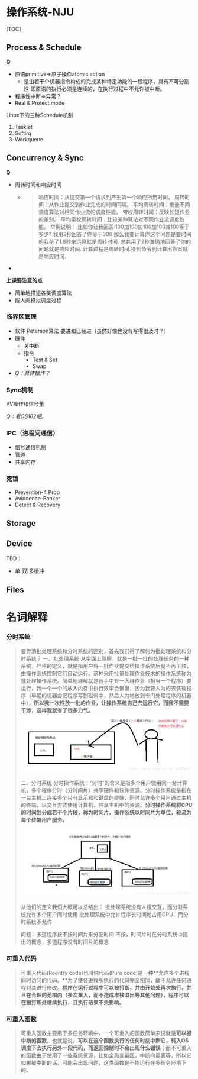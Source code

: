 # 操作系统-NJU

[TOC]

## Process & Schedule

 **Q**

-   原语primitive=>原子操作atomic action
    -   是由若干个机器指令构成的完成某种特定功能的一段程序，具有不可分割性·即原语的执行必须是连续的，在执行过程中不允许被中断。
-   程序性中断=>异常？
-   Real & Protect mode



Linux下的三种Schedule机制

1.  Tasklet
2.  Softirq
3.  Workqueue

## Concurrency & Sync

**Q**

-   周转时间和响应时间

    -   >   响应时间：从提交第一个请求到产生第一个响应所用时间。
        >   周转时间：从作业提交到作业完成的时间间隔。
        >   平均周转时间：衡量不同调度算法对相同作业流的调度性能。
        >   带权周转时间：反映长短作业的差别。
        >   平均带权周转时间：比较某种算法对不同作业流调度性能。
        >   举例说明：
        >   比如你让我回答:100加100加100加100减100等于多少? 我用2秒回答了你等于300 那么我要计算你这个问题是要时间的我花了1.8秒来运算就是周转时间. 总共用了2秒准确地回答了你的问题就是响应时间. 计算过程是周转时间.接到命令到计算出答案就是响应时间.

-   

**上课要注意的点**

-   简单地描述各类调度算法
-   能人肉模拟调度过程

### 临界区管理

-   软件 Peterson算法 要进和已经进（虽然好像也没有写得很及时？）
-   硬件
    -   关中断
    -   指令
        -   Test & Set
        -   Swap
-   *Q：具体操作？*

### Sync机制

PV操作和信号量

*Q：看OS162吧。*

### IPC（进程间通信）

-   信号通信机制
-   管道
-   共享内存

### 死锁

-   Prevention-4 Prop
-   Aviodence-Banker
-   Detect & Recovery

## Storage

## Device

TBD：

-   单|双|多缓冲

## Files

# 名词解释

### 分时系统

>   要弄清批处理系统和分时系统的区别，首先我们得了解何为批处理系统和分时系统？ 
>   一、批处理系统 
>   从字面上理解，就是一批一批的处理任务的一种系统，严格的定义，就是指用户将一批作业提交给操作系统后就不再干预，由操作系统控制它们自动运行。这种采用批量处理作业技术的操作系统称为批处理操作系统。简单地理解就是我手中有一大堆作业（相当一个程序）要运行，我一个一个的放入内存中执行效率会很慢，因为我要人为的去装载程序（早期的机器会把程序写到磁带中，然后人为地放到专门处理程序的机器中），**所以我一次性放一批的作业，让操作系统自己去运行它，而我不需要干涉，这样我就省了很多力气。**
>   ![img](OperatingSystem_NJU.assets/20170329153105707.png)
>
>   
>
>   二、分时系统 
>   分时操作系统：“分时”的含义是指多个用户使用同一台计算机，多个程序分时（分时间片）共享硬件和软件资源。分时操作系统是指在一台主机上连接多个带有显示器和键盘的终端，同时允许多个用户通过主机的终端，以交互方式使用计算机，共享主机中的资源。**分时操作系统将CPU的时间划分成若干个片段，称为时间片，操作系统以时间片为单位，轮流为每个终端用户服务。**
>
>   ![img](OperatingSystem_NJU.assets/20170329152411531.png)
>
>   从他们的定义我们大概可以总结出： 
>   批处理系统没有人机交互，而分时系统允许多个用户同时使用 
>   批处理系统中允许程序长时间地占用CPU，而分时系统不允许 
>
>   问题：多道程序按不按时间片来分配时间 
>   不按，时间片时在分时系统中提出的概念，多道程序没有时间片的概念



### 可重入代码

>   可重入代码(Reentry code)也叫纯代码(Pure code)是一种**允许多个进程同时访问的代码。**为了使各进程所执行的代码完全相同，故不允许任何进程对其进行修改。**程序在运行过程中可以被打断，并由开始处再次执行，并且在合理的范围内（多次重入，而不造成堆栈溢出等其他问题），程序可以在被打断处继续执行，且执行结果不受影响。**



### 可重入函数

>   可重入函数主要用于多任务环境中，一个可重入的函数简单来说就是**可以被中断的函数**，也就是说，**可以在这个函数执行的任何时刻中断它，转入OS调度下去执行另外一段代码，而返回控制时不会出现什么错误**；而不可重入的函数由于使用了一些系统资源，比如全局变量区，中断向量表等，所以它如果被中断的话，可能会出现问题，这类函数是不能运行在多任务环境下的。